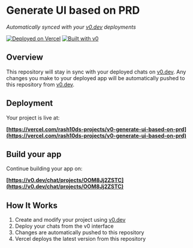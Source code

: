 # Generate UI based on PRD

*Automatically synced with your [v0.dev](https://v0.dev) deployments*

[![Deployed on Vercel](https://img.shields.io/badge/Deployed%20on-Vercel-black?style=for-the-badge&logo=vercel)](https://vercel.com/rash10ds-projects/v0-generate-ui-based-on-prd)
[![Built with v0](https://img.shields.io/badge/Built%20with-v0.dev-black?style=for-the-badge)](https://v0.dev/chat/projects/OOM8Jj2ZSTC)

## Overview

This repository will stay in sync with your deployed chats on [v0.dev](https://v0.dev).
Any changes you make to your deployed app will be automatically pushed to this repository from [v0.dev](https://v0.dev).

## Deployment

Your project is live at:

**[https://vercel.com/rash10ds-projects/v0-generate-ui-based-on-prd](https://vercel.com/rash10ds-projects/v0-generate-ui-based-on-prd)**

## Build your app

Continue building your app on:

**[https://v0.dev/chat/projects/OOM8Jj2ZSTC](https://v0.dev/chat/projects/OOM8Jj2ZSTC)**

## How It Works

1. Create and modify your project using [v0.dev](https://v0.dev)
2. Deploy your chats from the v0 interface
3. Changes are automatically pushed to this repository
4. Vercel deploys the latest version from this repository